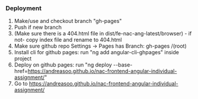 ### Deployment

1. Make/use and checkout branch "gh-pages"
2. Push if new branch
3. (Make sure there is a 404.html file in dist/fe-nac-ang-latest/browser) - if not- copy index file and rename to 404.html
3. Make sure github repo Settings -> Pages has Branch: gh-pages  /(root)
4. Install cli for github pages: run "ng add angular-cli-ghpages" inside project
5. Deploy on github pages: run "ng deploy --base-href=https://andreasoo.github.io/nac-frontend-angular-individual-assignment/"
6. Go to https://andreasoo.github.io/nac-frontend-angular-individual-assignment/

